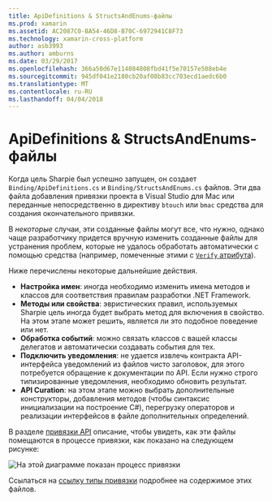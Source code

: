 ```yaml
---
title: ApiDefinitions & StructsAndEnums-файлы
ms.prod: xamarin
ms.assetid: AC2087C0-BA54-46D8-B70C-6972941C8F73
ms.technology: xamarin-cross-platform
author: asb3993
ms.author: amburns
ms.date: 03/29/2017
ms.openlocfilehash: 366a50d67e114084808fbd41f5e70157e508eb4e
ms.sourcegitcommit: 945df041e2180cb20af08b83cc703ecd1aedc6b0
ms.translationtype: MT
ms.contentlocale: ru-RU
ms.lasthandoff: 04/04/2018
---
```

# <a name="apidefinitions--structsandenums-files"></a>ApiDefinitions & StructsAndEnums-файлы

Когда цель Sharpie был успешно запущен, он создает `Binding/ApiDefinitions.cs` и `Binding/StructsAndEnums.cs` файлов.
Эти два файла добавления привязки проекта в Visual Studio для Mac или переданные непосредственно в директиву `btouch` или `bmac` средства для создания окончательного привязки.

В *некоторые* случаи, эти созданные файлы могут все, что нужно, однако чаще разработчику придется вручную изменить созданные файлы для устранения проблем, которые не удалось обработать автоматически с помощью средства (например, помеченные этими с [ `Verify` атрибута](~/cross-platform/macios/binding/objective-sharpie/platform/verify.md)).

Ниже перечислены некоторые дальнейшие действия.

- **Настройка имен**: иногда необходимо изменить имена методов и классов для соответствия правилам разработки .NET Framework.
- **Методы или свойства**: эвристических правил, используемых Sharpie цель иногда будет выбрать метод для включения в свойство. На этом этапе может решить, является ли это подобное поведение или нет.
- **Обработка событий**: можно связать классов с вашей классы делегатов и автоматически создавать события для тех.
- **Подключить уведомления**: не удается извлечь контракта API-интерфейса уведомлений из файлов чисто заголовок, для этого потребуется обращение к документации по API. Если нужно строго типизированные уведомления, необходимо обновить результат.
- **API Curation**: на этом этапе можно выбрать дополнительные конструкторы, добавления методов (чтобы синтаксис инициализации на построение C#), перегрузку операторов и реализации интерфейсов в файле дополнительных определений.

В разделе [привязки API](~/cross-platform/macios/binding/objective-c-libraries.md) описание, чтобы увидеть, как эти файлы помещаются в процессе привязки, как показано на следующем рисунке:

![](apidefinitions-structsandenums-images/binding-flowchart.png "На этой диаграмме показан процесс привязки")

Ссылаться на [ссылку типы привязки](~/cross-platform/macios/binding/binding-types-reference.md) подробнее на содержимое этих файлов.


